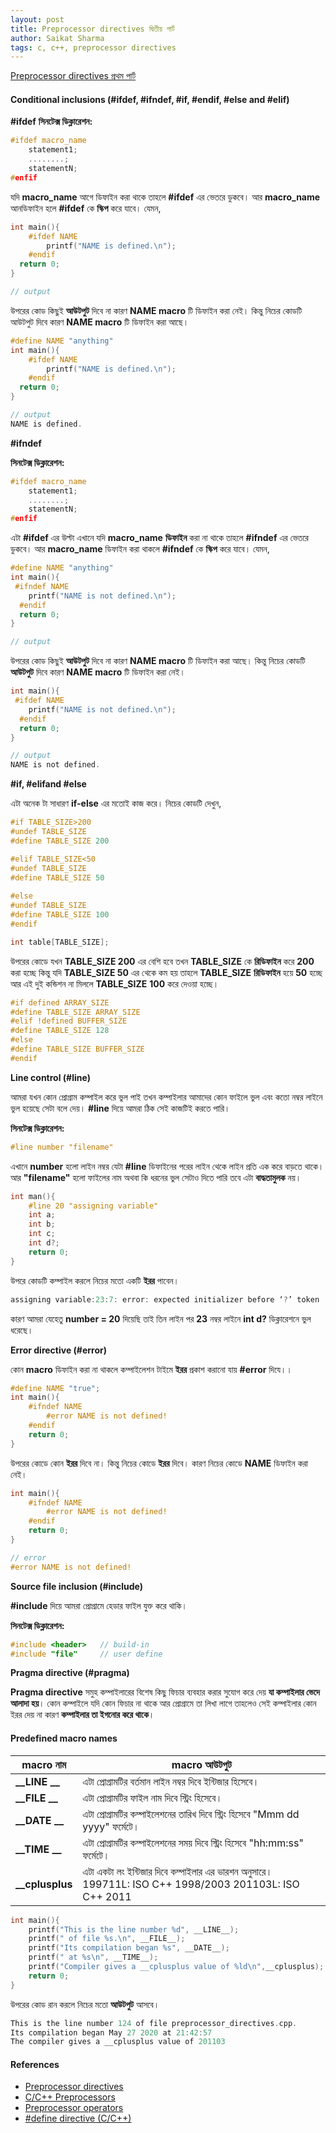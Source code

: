 ```yaml
---
layout: post
title: Preprocessor directives দ্বিতীয় পার্ট 
author: Saikat Sharma
tags: c, c++, preprocessor directives
---
```


[Preprocessor directives প্রথম পার্ট](https://saikat-s.github.io/2020/05/27/Preprocessor-directives-part-one.html)

#### Conditional inclusions (#ifdef, #ifndef, #if, #endif, #else and #elif)
**#ifdef**
**সিনটেক্স ডিক্লারেশন:**
```c
#ifdef macro_name
    statement1;
    ........;
    statementN;
#enfif
```

যদি **macro_name** আগে ডিফাইন করা থাকে তাহলে **#ifdef** এর ভেতরে ডুকবে। আর **macro_name** আনডিফাইন হলে **#ifdef**  কে **স্কিপ** করে যাবে।  যেমন, 


```c
int main(){
    #ifdef NAME
        printf("NAME is defined.\n");
    #endif
  return 0;
}
```
```c
// output

```

উপরের কোড কিছুই **আউটপুট** দিবে না কারণ **NAME macro** টি ডিফাইন করা নেই। কিন্তু নিচের কোডটি আউটপুট দিবে কারণ  **NAME macro** টি ডিফাইন করা আছে। 

```c
#define NAME "anything"
int main(){
    #ifdef NAME
	    printf("NAME is defined.\n");
    #endif
  return 0;
}
```
```c
// output
NAME is defined.
```

**#ifndef**

**সিনটেক্স ডিক্লারেশন:**
```c
#ifdef macro_name
    statement1;
    ........;
    statementN;
#enfif
```
এটা **#ifdef** এর উল্টা এখানে যদি  **macro_name** **ডিফাইন** করা না থাকে তাহলে **#ifndef** এর ভেতরে ডুকবে। আর **macro_name**  ডিফাইন করা থাকলে **#ifndef**  কে **স্কিপ** করে যাবে।  যেমন, 

```c
#define NAME "anything"
int main(){
 #ifndef NAME
	printf("NAME is not defined.\n");
  #endif
  return 0;
}
```
```c
// output

```

উপরের কোড কিছুই **আউটপুট** দিবে না কারণ **NAME macro** টি ডিফাইন করা আছে। কিন্তু নিচের কোডটি **আউটপুট** দিবে কারণ  **NAME macro** টি  ডিফাইন করা নেই। 

```c
int main(){
 #ifdef NAME
	printf("NAME is not defined.\n");
  #endif
  return 0;
}
```
```c
// output
NAME is not defined.
```

**#if, #elifand #else**

এটা অনেক টা সাধারণ **if-else** এর মতোই কাজ করে। নিচের কোডটি দেখুন, 
```c
#if TABLE_SIZE>200
#undef TABLE_SIZE
#define TABLE_SIZE 200

#elif TABLE_SIZE<50
#undef TABLE_SIZE
#define TABLE_SIZE 50
 
#else
#undef TABLE_SIZE
#define TABLE_SIZE 100
#endif

int table[TABLE_SIZE]; 
```

উপরের কোডে যখন **TABLE_SIZE 200** এর বেশি হবে তখন **TABLE_SIZE** কে **রিডিফাইন** করে **200** করা হচ্ছে কিন্তু যদি **TABLE_SIZE 50** এর থেকে কম হয় তাহলে  **TABLE_SIZE**  **রিডিফাইন** হয়ে **50** হচ্ছে আর এই দুই কন্ডিশন না মিললে **TABLE_SIZE**  **100** করে দেওয়া হচ্ছে। 

```c
#if defined ARRAY_SIZE
#define TABLE_SIZE ARRAY_SIZE
#elif !defined BUFFER_SIZE
#define TABLE_SIZE 128
#else
#define TABLE_SIZE BUFFER_SIZE
#endif 
```

**Line control (#line)**

আমরা যখন কোন প্রোগ্রাম কম্পাইল করে ভুল পাই তখন কম্পাইলার আমাদের কোন ফাইলে ভুল এবং   কতো নম্বর লাইনে ভুল হয়েছে সেটা বলে দেয়। **#line** দিয়ে আমরা ঠিক সেই কাজটিই করতে পারি। 
 
**সিনটেক্স ডিক্লারেশন:**
```c
#line number "filename"
```
এখানে **number** হলো লাইন নম্বর যেটা **#line** ডিফাইনের পরের লাইন থেকে  লাইন প্রতি  এক করে বাড়তে থাকে। আর  **"filename"** হলো ফাইলের নাম অথবা কি ধরনের ভুল সেটাও দিতে পারি তবে এটা **বাদ্ধতামুলক** নয়। 
```c
int man(){
	#line 20 "assigning variable"
	int a;
	int b;
	int c;
	int d?;
	return 0;
}
```
উপরে কোডটি কম্পাইল করলে নিচের মতো একটি **ইরর** পাবেন। 
```c
assigning variable:23:7: error: expected initializer before ‘?’ token
```
কারণ আমরা যেহেতু  **number  = 20** দিয়েছি তাই তিন লাইন পর  **23** নম্বর লাইনে  **int d?** ডিক্লারেশনে ভুল ধরেছে।  

**Error directive (#error)**

 কোন **macro** ডিফাইন করা না থাকলে কম্পাইলেশন টাইমে  **ইরর** প্রকাশ করানো যায় **#error** দিযে।।
```c
#define NAME "true";
int main(){
	#ifndef NAME
	    #error NAME is not defined!
	#endif 
	return 0;
}
```
উপরের কোডে কোন **ইরর** দিবে না। কিন্তু নিচের কোডে **ইরর** দিবে। কারণ নিচের কোডে **NAME** ডিফাইন করা নেই। 
```c
int main(){
	#ifndef NAME
	    #error NAME is not defined!
	#endif 
	return 0;
}
```
```c
// error
#error NAME is not defined!
```

**Source file inclusion (#include)**

**#include** দিয়ে আমরা প্রোগ্রামে হেডার ফাইল যুক্ত করে থাকি। 

**সিনটেক্স ডিক্লারেশন:**
```c
#include <header>   // build-in 
#include "file"     // user define
```
**Pragma directive (#pragma)**

**Pragma directive** সমুহ কম্পাইলারের বিশেষ কিছু ফিচার ব্যবহার করার সুযোগ করে দেয় **যা কম্পাইলার ভেদে আলাদা হয়**। কোন কম্পাইলে যদি কোন  ফিচার  না থাকে আর প্রোগ্রামে তা লিখা লাগে তাহলেও সেই কম্পাইলার  কোন ইরর দেয় না কারণ **কম্পাইলার তা ইগনোর করে থাকে**। 

#### Predefined macro names

|macro নাম      |   macro আউটপুট    |
| --- | --- |
| **__LINE __** | এটা প্রোগ্রামটির বর্তমান লাইন নম্বর দিবে ইন্টিজার হিসেবে। |
| **__FILE __** | এটা প্রোগ্রামটির ফাইল নাম  দিবে স্ট্রিং হিসেবে।|
| **__DATE __**  | এটা প্রোগ্রামটির কম্পাইলেশনের তারিখ দিবে স্ট্রিং হিসেবে "Mmm dd yyyy" ফর্মেটে। |
| **__TIME __** | এটা প্রোগ্রামটির কম্পাইলেশনের সময় দিবে স্ট্রিং হিসেবে "hh:mm:ss" ফর্মেটে। |
| **__cplusplus** | এটা একটা লং ইন্টিজার দিবে কম্পাইলার এর ভারশন অনুসারে। 199711L: ISO C++ 1998/2003  201103L: ISO C++ 2011 |

```c
int main(){
	printf("This is the line number %d", __LINE__);
	printf(" of file %s.\n", __FILE__);
	printf("Its compilation began %s", __DATE__);
	printf(" at %s\n", __TIME__);
	printf("Compiler gives a __cplusplus value of %ld\n",__cplusplus);
	return 0;
}
```
উপরের কোড রান করলে নিচের মতো **আউটপুট** আসবে। 
```c
This is the line number 124 of file preprocessor_directives.cpp.
Its compilation began May 27 2020 at 21:42:57
The compiler gives a __cplusplus value of 201103
```

#### References
* [Preprocessor directives](http://www.cplusplus.com/doc/tutorial/preprocessor/)
* [C/C++ Preprocessors](https://www.geeksforgeeks.org/cc-preprocessors/)
* [Preprocessor operators](https://docs.microsoft.com/en-us/cpp/preprocessor/preprocessor-operators?view=vs-2019)
* [#define directive (C/C++)](https://docs.microsoft.com/en-us/cpp/preprocessor/hash-define-directive-c-cpp?view=vs-2019)

